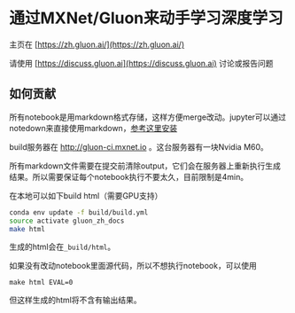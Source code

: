 # 通过MXNet/Gluon来动手学习深度学习

主页在 [https://zh.gluon.ai/](https://zh.gluon.ai/)

请使用 [https://discuss.gluon.ai](https://discuss.gluon.ai) 讨论或报告问题

## 如何贡献

所有notebook是用markdown格式存储，这样方便merge改动。jupyter可以通过notedown来直接使用markdown，[参考这里安装](./chapter00_preface/install.md#使用notedown插件来读写github源文件)

build服务器在 http://gluon-ci.mxnet.io 。这台服务器有一块Nvidia M60。

所有markdown文件需要在提交前清除output，它们会在服务器上重新执行生成结果。所以需要保证每个notebook执行不要太久，目前限制是4min。

在本地可以如下build html（需要GPU支持）

```bash
conda env update -f build/build.yml
source activate gluon_zh_docs
make html
```

生成的html会在`_build/html`。

如果没有改动notebook里面源代码，所以不想执行notebook，可以使用

```
make html EVAL=0
```

但这样生成的html将不含有输出结果。
